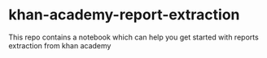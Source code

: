 # khan-academy-report-extraction
This repo contains a notebook which can help you get started with reports extraction from khan academy 
